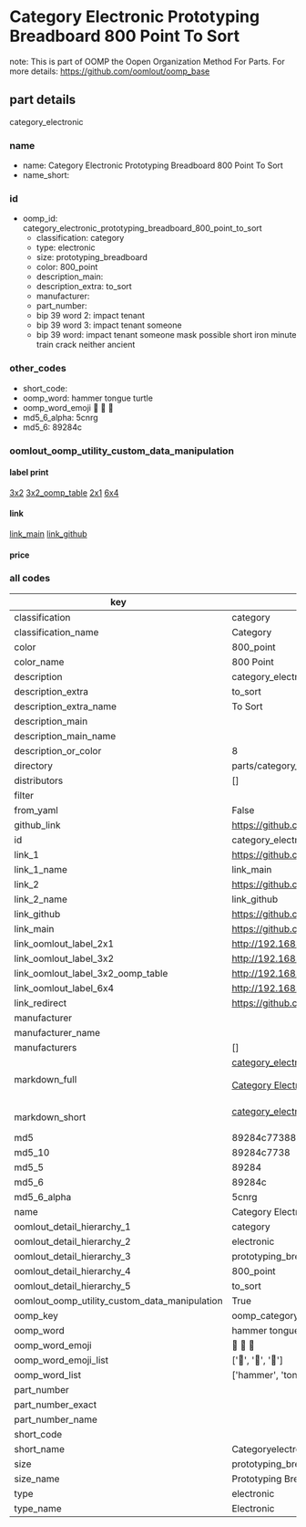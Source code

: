 # Category Electronic Prototyping Breadboard 800 Point To Sort  

note: This is part of OOMP the Oopen Organization Method For Parts. For more details: https://github.com/oomlout/oomp_base

##  part details
  



category_electronic



### name
* name: Category Electronic Prototyping Breadboard 800 Point To Sort
* name_short: 
### id
* oomp_id: category_electronic_prototyping_breadboard_800_point_to_sort
  * classification: category
  * type: electronic
  * size: prototyping_breadboard
  * color: 800_point
  * description_main: 
  * description_extra: to_sort
  * manufacturer: 
  * part_number: 
  * bip 39 word 2: impact tenant
  * bip 39 word 3: impact tenant someone
  * bip 39 word: impact tenant someone mask possible short iron minute train crack neither ancient

### other_codes
* short_code: 
* oomp_word: hammer tongue turtle
* oomp_word_emoji :hammer: :tongue: :turtle:
* md5_6_alpha: 5cnrg
* md5_6: 89284c






### oomlout_oomp_utility_custom_data_manipulation
#### label print
[3x2](http://192.168.1.245:1112/?label=oomp%205cnrg)
[3x2_oomp_table](http://192.168.1.108:1112/?label=oomp%205cnrg)
[2x1](http://192.168.1.242:1112/?label=oomp%205cnrg)
[6x4](http://192.168.1.55:1112/?label=oomp%205cnrg)    

#### link

[link_main](https://github.com/oomlout/oomlout_oomp_version_1_messy/tree/main/parts/category_electronic_prototyping_breadboard_800_point_to_sort) [link_github](https://github.com/oomlout/oomlout_oomp_version_1_messy/tree/main/parts/category_electronic_prototyping_breadboard_800_point_to_sort)                             

#### price







### all codes 
| key | value |  
| --- | --- |  
| classification | category |  
| classification_name | Category |  
| color | 800_point |  
| color_name | 800 Point |  
| description | category_electronic |  
| description_extra | to_sort |  
| description_extra_name | To Sort |  
| description_main |  |  
| description_main_name |  |  
| description_or_color | 8  |  
| directory | parts/category_electronic_prototyping_breadboard_800_point_to_sort |  
| distributors | [] |  
| filter |  |  
| from_yaml | False |  
| github_link | https://github.com/oomlout/oomlout_oomp_part_src/tree/main/parts/category_electronic_prototyping_breadboard_800_point_to_sort |  
| id | category_electronic_prototyping_breadboard_800_point_to_sort |  
| link_1 | https://github.com/oomlout/oomlout_oomp_version_1_messy/tree/main/parts/category_electronic_prototyping_breadboard_800_point_to_sort |  
| link_1_name | link_main |  
| link_2 | https://github.com/oomlout/oomlout_oomp_version_1_messy/tree/main/parts/category_electronic_prototyping_breadboard_800_point_to_sort |  
| link_2_name | link_github |  
| link_github | https://github.com/oomlout/oomlout_oomp_version_1_messy/tree/main/parts/category_electronic_prototyping_breadboard_800_point_to_sort |  
| link_main | https://github.com/oomlout/oomlout_oomp_version_1_messy/tree/main/parts/category_electronic_prototyping_breadboard_800_point_to_sort |  
| link_oomlout_label_2x1 | http://192.168.1.242:1112/?label=oomp%205cnrg |  
| link_oomlout_label_3x2 | http://192.168.1.245:1112/?label=oomp%205cnrg |  
| link_oomlout_label_3x2_oomp_table | http://192.168.1.108:1112/?label=oomp%205cnrg |  
| link_oomlout_label_6x4 | http://192.168.1.55:1112/?label=oomp%205cnrg |  
| link_redirect | https://github.com/oomlout/oomlout_oomp_version_1_messy/tree/main/parts/category_electronic_prototyping_breadboard_800_point_to_sort |  
| manufacturer |  |  
| manufacturer_name |  |  
| manufacturers | [] |  
| markdown_full | [category_electronic_prototyping_breadboard_800_point_to_sort](none)<br>[](none)<br>[Category Electronic Prototyping Breadboard 800 Point To Sort](none)<br><br> |  
| markdown_short | [category_electronic_prototyping_breadboard_800_point_to_sort](none)<br><br> |  
| md5 | 89284c77388d4ecb1b5448879e37c38e |  
| md5_10 | 89284c7738 |  
| md5_5 | 89284 |  
| md5_6 | 89284c |  
| md5_6_alpha | 5cnrg |  
| name | Category Electronic Prototyping Breadboard 800 Point To Sort |  
| oomlout_detail_hierarchy_1 | category |  
| oomlout_detail_hierarchy_2 | electronic |  
| oomlout_detail_hierarchy_3 | prototyping_breadboard |  
| oomlout_detail_hierarchy_4 | 800_point |  
| oomlout_detail_hierarchy_5 | to_sort |  
| oomlout_oomp_utility_custom_data_manipulation | True |  
| oomp_key | oomp_category_electronic_prototyping_breadboard_800_point_to_sort |  
| oomp_word | hammer tongue turtle |  
| oomp_word_emoji | :hammer: :tongue: :turtle: |  
| oomp_word_emoji_list | [':hammer:', ':tongue:', ':turtle:'] |  
| oomp_word_list | ['hammer', 'tongue', 'turtle'] |  
| part_number |  |  
| part_number_exact |  |  
| part_number_name |  |  
| short_code |  |  
| short_name | Categoryelectronic |  
| size | prototyping_breadboard |  
| size_name | Prototyping Breadboard |  
| type | electronic |  
| type_name | Electronic |  
